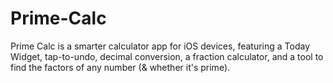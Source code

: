 # Prime-Calc
Prime Calc is a smarter calculator app for iOS devices, featuring a Today Widget, tap-to-undo, decimal conversion, a fraction calculator, and a tool to find the factors of any number (&amp; whether it's prime).
